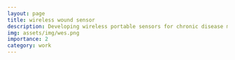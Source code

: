 ```yaml
---
layout: page
title: wireless wound sensor
description: Developing wireless portable sensors for chronic disease management at the point-of-care
img: assets/img/wes.png
importance: 2
category: work
---
```


